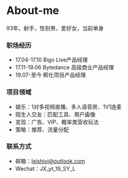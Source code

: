 # About-me

93年，射手，性别男，爱好女，当前单身

### 职场经历
* 17.04-17.10 Bigo Live产品经理
* 17.11-19.06 Bytedance 高级商业产品经理
* 19.07-至今 孵化项目产品经理

### 项目领域
* 娱乐：1对多视频直播、多人语音房、1V1连麦
* 陌生人交友：匹配工具、用户画像
* 变现：广告、VIP、概率类营收玩法
* 策略：推荐、流量分配

### 联系方式
* 邮箱：leishiyi@outlook.com
* Wechat：JX_yt_19_SY_L
